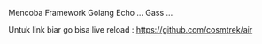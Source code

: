 Mencoba Framework Golang Echo ... Gass ...


Untuk link biar go bisa live reload :
https://github.com/cosmtrek/air